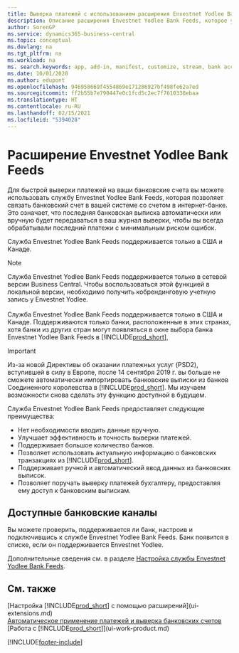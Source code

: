 ```yaml
---
title: Выверка платежей с использованием расширения Envestnet Yodlee Bank Feeds
description: Описание расширения Envestnet Yodlee Bank Feeds, которое устанавливает связь с банковскими счетами для быстрой выверки банковских платежей.
author: SorenGP
ms.service: dynamics365-business-central
ms.topic: conceptual
ms.devlang: na
ms.tgt_pltfrm: na
ms.workload: na
ms. search.keywords: app, add-in, manifest, customize, stream, bank account link
ms.date: 10/01/2020
ms.author: edupont
ms.openlocfilehash: 946958669f4554869e171286927bf498fe62a7ed
ms.sourcegitcommit: ff2b55b7e790447e0c1fcd5c2ec7f7610338ebaa
ms.translationtype: HT
ms.contentlocale: ru-RU
ms.lasthandoff: 02/15/2021
ms.locfileid: "5394028"
---
```

# <a name="the-envestnet-yodlee-bank-feeds-extension"></a>Расширение Envestnet Yodlee Bank Feeds

Для быстрой выверки платежей на ваши банковские счета вы можете использовать службу Envestnet Yodlee Bank Feeds, которая позволяет связать банковский счет в вашей системе со счетом в интернет-банке. Это означает, что последняя банковская выписка автоматически или вручную будет передаваться в ваш журнал выверки, чтобы вы всегда обрабатывали последний платежи с минимальным риском ошибок.

Служба Envestnet Yodlee Bank Feeds поддерживается только в США и Канаде.

> [!NOTE]
> Служба Envestnet Yodlee Bank Feeds поддерживается только в сетевой версии Business Central. Чтобы воспользоваться этой функцией в локальной версии, необходимо получить кобрендинговую учетную запись у Envestnet Yodlee.<br /><br />
> Служба Envestnet Yodlee Bank Feeds поддерживается только в США и Канаде.
> Поддерживаются только банки, расположенные в этих странах, хотя банки из других стран могут появляться в окне выбора банка Envestnet Yodlee Bank Feeds в [!INCLUDE[prod_short](includes/prod_short.md)],

> [!IMPORTANT]
> Из-за новой Директивы об оказании платежных услуг (PSD2), вступившей в силу в Европе, после 14 сентября 2019 г. вы больше не сможете автоматически импортировать банковские выписки из банков Соединенного королевства в [!INCLUDE[prod_short](includes/prod_short.md)]. Мы изучаем возможности снова сделать эту функцию доступной в будущем.

Служба Envestnet Yodlee Bank Feeds предоставляет следующие преимущества:

* Нет необходимости вводить данные вручную.
* Улучшает эффективность и точность выверки платежей.
* Поддерживает большое количество банков.
* Позволяет использовать актуальную информацию о банковских транзакциях из [!INCLUDE[prod_short](includes/prod_short.md)].
* Поддерживает ручной и автоматический ввод данных из банковских выписок.
* Позволяет поручать выверку платежей бухгалтеру, предоставляя ему доступ к банковским выпискам.

## <a name="available-bank-feeds"></a>Доступные банковские каналы
Вы можете проверить, поддерживается ли банк, настроив и подключившись к службе Envestnet Yodlee Bank Feeds. Банк появится в списке, если он поддерживается Envestnet Yodlee.

Дополнительные сведения см. в разделе [Настройка службы Envestnet Yodlee Bank Feeds](bank-how-setup-bank-statement-service.md).

## <a name="see-also"></a>См. также
[Настройка [!INCLUDE[prod_short](includes/prod_short.md)] с помощью расширений](ui-extensions.md)    
[Автоматическое применение платежей и выверка банковских счетов](receivables-apply-payments-auto-reconcile-bank-accounts.md)  
[Работа с [!INCLUDE[prod_short](includes/prod_short.md)]](ui-work-product.md)


[!INCLUDE[footer-include](includes/footer-banner.md)]